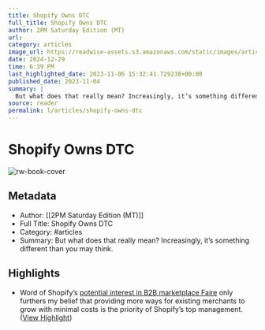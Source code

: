 ```yaml
---
title: Shopify Owns DTC
full_title: Shopify Owns DTC
author: 2PM Saturday Edition (MT)
url: 
category: articles
image_url: https://readwise-assets.s3.amazonaws.com/static/images/article0.00998d930354.png
date: 2024-12-29
time: 6:39 PM
last_highlighted_date: 2023-11-06 15:32:41.729238+00:00
published_date: 2023-11-04
summary: |
  But what does that really mean? Increasingly, it’s something different than you may think.
source: reader
permalink: l/articles/shopify-owns-dtc
---
```

# Shopify Owns DTC

![rw-book-cover](https://readwise-assets.s3.amazonaws.com/static/images/article0.00998d930354.png)

## Metadata
- Author: [[2PM Saturday Edition (MT)]]
- Full Title: Shopify Owns DTC
- Category: #articles
- Summary: But what does that really mean? Increasingly, it’s something different than you may think.

## Highlights
- Word of Shopify’s [potential interest in B2B marketplace Faire](https://2PML.us17.list-manage.com/track/click?u=e5c9ff1dc004212156ddfb8ed&id=9180ca07f6&e=b4a0bccc17) only furthers my belief that providing more ways for existing merchants to grow with minimal costs is the priority of Shopify’s top management. ([View Highlight](https://read.readwise.io/read/01hejm7ehcgtk7rt7vsrahz1db))


